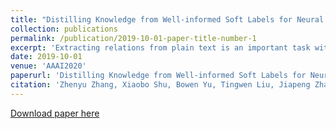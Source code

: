 ```yaml
---
title: "Distilling Knowledge from Well-informed Soft Labels for Neural Relation Extraction"
collection: publications
permalink: /publication/2019-10-01-paper-title-number-1
excerpt: 'Extracting relations from plain text is an important task with wide application. Most existing methods formulate it as a su- pervised problem and utilize one-hot hard labels as the sole target in training, neglecting the rich semantic information among relations. In this paper, we aim to explore the supervision with soft labels in relation extraction, which makes it possible to integrate prior knowledge. Specifically, a bipartite graph is first devised to discover type constraints between entities and relations based on the entire corpus. Then, we combine such type constraints with neural networks to achieve a knowledgeable model. Furthermore, this model is regarded as teacher to generate well-informed soft labels and guide the optimization of a student network via knowledge distillation. Besides, a multi-aspect attention mechanism is introduced to help student mine latent information from text. In this way, the enhanced student inherits the dark knowledge (e.g., type constraints and relevance among relations) from teacher, and directly serves the testing scenarios without any extra constraints. We conduct extensive experiments on the TACRED and SemEval datasets, the experimental results justify the effectiveness of our approach.'
date: 2019-10-01
venue: 'AAAI2020'
paperurl: 'Distilling Knowledge from Well-informed Soft Labels for Neural Relation Extraction'
citation: 'Zhenyu Zhang, Xiaobo Shu, Bowen Yu, Tingwen Liu, Jiapeng Zhao, Quangang Li, Li Guo.'
---
```


[Download paper here](http://academicpages.github.io/files/KD4NER.pdf)

